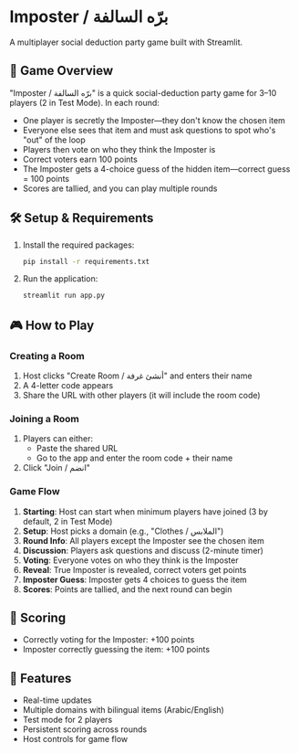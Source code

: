 # Imposter / برّه السالفة

A multiplayer social deduction party game built with Streamlit.

## 🎲 Game Overview

"Imposter / برّه السالفة" is a quick social-deduction party game for 3–10 players (2 in Test Mode). In each round:

- One player is secretly the Imposter—they don't know the chosen item
- Everyone else sees that item and must ask questions to spot who's "out" of the loop
- Players then vote on who they think the Imposter is
- Correct voters earn 100 points
- The Imposter gets a 4-choice guess of the hidden item—correct guess = 100 points
- Scores are tallied, and you can play multiple rounds

## 🛠️ Setup & Requirements

1. Install the required packages:
   ```bash
   pip install -r requirements.txt
   ```

2. Run the application:
   ```bash
   streamlit run app.py
   ```

## 🎮 How to Play

### Creating a Room
1. Host clicks "Create Room / أنشئ غرفة" and enters their name
2. A 4-letter code appears
3. Share the URL with other players (it will include the room code)

### Joining a Room
1. Players can either:
   - Paste the shared URL
   - Go to the app and enter the room code + their name
2. Click "Join / انضم"

### Game Flow
1. **Starting**: Host can start when minimum players have joined (3 by default, 2 in Test Mode)
2. **Setup**: Host picks a domain (e.g., "Clothes / الملابس")
3. **Round Info**: All players except the Imposter see the chosen item
4. **Discussion**: Players ask questions and discuss (2-minute timer)
5. **Voting**: Everyone votes on who they think is the Imposter
6. **Reveal**: True Imposter is revealed, correct voters get points
7. **Imposter Guess**: Imposter gets 4 choices to guess the item
8. **Scores**: Points are tallied, and the next round can begin

## 🎯 Scoring
- Correctly voting for the Imposter: +100 points
- Imposter correctly guessing the item: +100 points

## 🔄 Features
- Real-time updates
- Multiple domains with bilingual items (Arabic/English)
- Test mode for 2 players
- Persistent scoring across rounds
- Host controls for game flow
